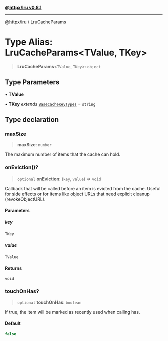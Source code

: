 [**@httpx/lru v0.8.1**](../README.md)

***

[@httpx/lru](../README.md) / LruCacheParams

# Type Alias: LruCacheParams\<TValue, TKey\>

> **LruCacheParams**\<`TValue`, `TKey`\>: `object`

## Type Parameters

• **TValue**

• **TKey** *extends* [`BaseCacheKeyTypes`](BaseCacheKeyTypes.md) = `string`

## Type declaration

### maxSize

> **maxSize**: `number`

The maximum number of items that the cache can hold.

### onEviction()?

> `optional` **onEviction**: (`key`, `value`) => `void`

Callback that will be called before an item is evicted from the cache.
Useful for side effects or for items like object URLs that need explicit cleanup (revokeObjectURL).

#### Parameters

##### key

`TKey`

##### value

`TValue`

#### Returns

`void`

### touchOnHas?

> `optional` **touchOnHas**: `boolean`

If true, the item will be marked as recently used when calling has.

#### Default

```ts
false
```
